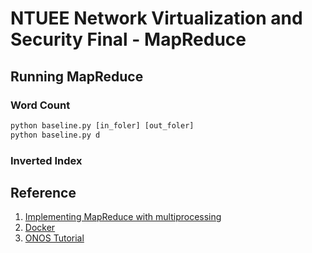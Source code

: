 # NTUEE Network Virtualization and Security Final - MapReduce

## Running MapReduce

### Word Count

```python
python baseline.py [in_foler] [out_foler]
python baseline.py d

```



### Inverted Index



## Reference

1. [Implementing MapReduce with multiprocessing](https://pymotw.com/2/multiprocessing/mapreduce.html)
2. [Docker](https://www.docker.com/)
3. [ONOS Tutorial](https://wiki.onosproject.org/display/ONOS/Basic+ONOS+Tutorial)

